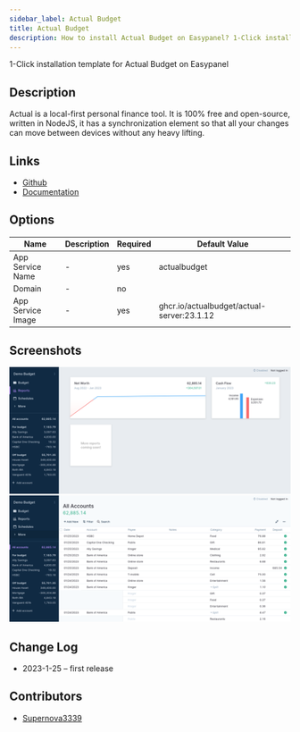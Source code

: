 ```yaml
---
sidebar_label: Actual Budget
title: Actual Budget
description: How to install Actual Budget on Easypanel? 1-Click installation template for Actual Budget on Easypanel
---
```


<!-- generated -->

1-Click installation template for Actual Budget on Easypanel

## Description

Actual is a local-first personal finance tool. It is 100% free and open-source, written in NodeJS, it has a synchronization element so that all your changes can move between devices without any heavy lifting.

## Links

- [Github](https://github.com/actualbudget/actual)
- [Documentation](https://actualbudget.github.io/docs)

## Options

Name | Description | Required | Default Value
-|-|-|-
App Service Name | - | yes | actualbudget
Domain | - | no | 
App Service Image | - | yes | ghcr.io/actualbudget/actual-server:23.1.12

## Screenshots

![Actual Budget Screenshot](./assets/screenshot1.png)
![Actual Budget Screenshot](./assets/screenshot2.png)

## Change Log

- 2023-1-25 – first release

## Contributors

- [Supernova3339](https://github.com/Supernova3339)
